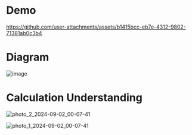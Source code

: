 # Demo

https://github.com/user-attachments/assets/b1415bcc-eb7e-4312-9802-71381ab0c3b4

# Diagram
![image](https://github.com/user-attachments/assets/7ed22ed3-8a18-40eb-9380-cd4191d4502e)

# Calculation Understanding

![photo_2_2024-09-02_00-07-41](https://github.com/user-attachments/assets/fa779075-c1d9-4475-9699-774ee057602d)

![photo_1_2024-09-02_00-07-41](https://github.com/user-attachments/assets/9fbf6fbe-195b-4e4f-821a-5339f2fdf734)
